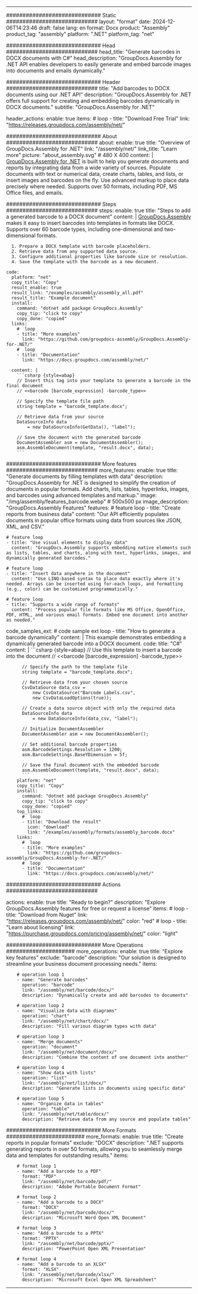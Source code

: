 



---
############################# Static ############################
layout: "format"
date:  2024-12-06T14:23:46
draft: false
lang: en
format: Docx
product: "Assembly"
product_tag: "assembly"
platform: ".NET"
platform_tag: "net"

############################# Head ############################
head_title: "Generate barcodes in DOCX documents with C#"
head_description: "GroupDocs.Assembly for .NET API enables developers to easily generate and embed barcode images into documents and emails dynamically."

############################# Header ############################
title: "Add barcodes to DOCX documents using our .NET API" 
description: "GroupDocs.Assembly for .NET offers full support for creating and embedding barcodes dynamically in DOCX documents."
subtitle: "GroupDocs.Assembly for .NET" 

header_actions:
  enable: true
  items:
    #  loop
    - title: "Download Free Trial"
      link: "https://releases.groupdocs.com/assembly/net/"
      
############################# About ############################
about:
    enable: true
    title: "Overview of GroupDocs.Assembly for .NET"
    link: "/assembly/net/"
    link_title: "Learn more"
    picture: "about_assembly.svg" # 480 X 400
    content: |
       [GroupDocs.Assembly for .NET](/assembly/net/) is built to help you generate documents and reports by integrating data from a wide variety of sources. Populate documents with text or numerical data, create charts, tables, and lists, or insert images and barcodes on the fly. Use advanced markup to place data precisely where needed. Supports over 50 formats, including PDF, MS Office files, and emails.

############################# Steps ############################
steps:
    enable: true
    title: "Steps to add a generated barcode to a DOCX document"
    content: |
      [GroupDocs.Assembly](/assembly/net/) makes it easy to insert barcodes into templates in formats like DOCX. Supports over 60 barcode types, including one-dimensional and two-dimensional formats.
      
      1. Prepare a DOCX template with barcode placeholders.
      2. Retrieve data from any supported data source.
      3. Configure additional properties like barcode size or resolution.
      4. Save the template with the barcode as a new document.
   
    code:
      platform: "net"
      copy_title: "Copy"
      result_enable: true
      result_link: "/examples/assembly/assembly_all.pdf"
      result_title: "Example document"
      install:
        command: "dotnet add package GroupDocs.Assembly"
        copy_tip: "click to copy"
        copy_done: "copied"
      links:
        #  loop
        - title: "More examples"
          link: "https://github.com/groupdocs-assembly/GroupDocs.Assembly-for-.NET/"
        #  loop
        - title: "Documentation"
          link: "https://docs.groupdocs.com/assembly/net/"
          
      content: |
        ```csharp {style=abap}
        // Insert this tag into your template to generate a barcode in the final document
        // <<barcode [barcode_expression] -barcode_type>>

        // Specify the template file path
        string template = "barcode_template.docx";

        // Retrieve data from your source
        DataSourceInfo data 
            = new DataSourceInfo(GetData(), "label");

        // Save the document with the generated barcode
        DocumentAssembler asm = new DocumentAssembler();
        asm.AssembleDocument(template, "result.docx", data);
        ```            

############################# More features ############################
more_features:
  enable: true
  title: "Generate documents by filling templates with data"
  description: "GroupDocs.Assembly for .NET is designed to simplify the creation of documents in popular formats. Add charts, lists, tables, hyperlinks, images, and barcodes using advanced templates and markup."
  image: "/img/assembly/features_barcode.webp" # 500x500 px
  image_description: "GroupDocs.Assembly Features"
  features:
    # feature loop
    - title: "Create reports from business data"
      content: "Our API efficiently populates documents in popular office formats using data from sources like JSON, XML, and CSV."

    # feature loop
    - title: "Use visual elements to display data"
      content: "GroupDocs.Assembly supports embedding native elements such as lists, tables, and charts, along with text, hyperlinks, images, and dynamically generated barcodes."

    # feature loop
    - title: "Insert data anywhere in the document"
      content: "Use LINQ-based syntax to place data exactly where it's needed. Arrays can be inserted using for-each loops, and formatting (e.g., color) can be customized programmatically."

    # feature loop
    - title: "Supports a wide range of formats"
      content: "Process popular file formats like MS Office, OpenOffice, PDF, HTML, and various email formats. Embed one document into another as needed."
      
  code_samples_ext:
    # code sample ext loop
    - title: "How to generate a barcode dynamically"
      content: |
        This example demonstrates embedding a dynamically generated barcode into a DOCX document.
      code:
        title: "C#"
        content: |
          ```csharp {style=abap}
          // Use this template to insert a barcode into the document
          // <<barcode [barcode_expression] -barcode_type>>

          // Specify the path to the template file
          string template = "barcode_template.docx";

          // Retrieve data from your chosen source
          CsvDataSource data_csv =
              new CsvDataSource("Barcode Labels.csv", 
              new CsvDataLoadOptions(true));

          // Create a data source object with only the required data
          DataSourceInfo data 
              = new DataSourceInfo(data_csv, "label");

          // Initialize DocumentAssembler
          DocumentAssembler asm = new DocumentAssembler();

          // Set additional barcode properties
          asm.BarcodeSettings.Resolution = 1200;
          asm.BarcodeSettings.BaseYDimension = 5f;

          // Save the final document with the embedded barcode
          asm.AssembleDocument(template, "result.docx", data);
          ```
        platform: "net"
        copy_title: "Copy"
        install:
          command: "dotnet add package GroupDocs.Assembly"
          copy_tip: "click to copy"
          copy_done: "copied"
        top_links:
          #  loop
          - title: "Download the result"
            icon: "download"
            link: "/examples/assembly/formats/assembly_barcode.docx"
        links:
          #  loop
          - title: "More examples"
            link: "https://github.com/groupdocs-assembly/GroupDocs.Assembly-for-.NET/"
          #  loop
          - title: "Documentation"
            link: "https://docs.groupdocs.com/assembly/net/"
            

            


############################# Actions ############################

actions:
  enable: true
  title: "Ready to begin?"
  description: "Explore GroupDocs.Assembly features for free or request a license"
  items:
    #  loop
    - title: "Download from Nuget"
      link: "https://releases.groupdocs.com/assembly/net/"
      color: "red"
        #  loop
    - title: "Learn about licensing"
      link: "https://purchase.groupdocs.com/pricing/assembly/net/"
      color: "light"


############################# More Operations #####################
more_operations:
    enable: true
    title: "Explore key features"
    exclude: "barcode"
    description: "Our solution is designed to streamline your business document processing needs."
    items: 
          
        # operation loop 1
        - name: "Generate barcodes"
          operation: "barcode"
          link: "/assembly/net/barcode/docx/"
          description: "Dynamically create and add barcodes to documents"

        # operation loop 2
        - name: "Visualize data with diagrams"
          operation: "chart"
          link: "/assembly/net/chart/docx/"
          description: "Fill various diagram types with data"

        # operation loop 3
        - name: "Merge documents"
          operation: "document"
          link: "/assembly/net/document/docx/"
          description: "Combine the content of one document into another"

        # operation loop 4
        - name: "Show data with lists"
          operation: "list"
          link: "/assembly/net/list/docx/"
          description: "Generate lists in documents using specific data"

        # operation loop 5
        - name: "Organize data in tables"
          operation: "table"
          link: "/assembly/net/table/docx/"
          description: "Retrieve data from any source and populate tables"
         
          
############################# More Formats ########################
more_formats:
    enable: true
    title: "Create reports in popular formats"
    exclude: "DOCX"
    description: ".NET supports generating reports in over 50 formats, allowing you to seamlessly merge data and templates for outstanding results."
    items: 
          
        # format loop 1
        - name: "Add a barcode to a PDF"
          format: "PDF"
          link: "/assembly/net/barcode/pdf/"
          description: "Adobe Portable Document Format"
          
        # format loop 2
        - name: "Add a barcode to a DOCX"
          format: "DOCX"
          link: "/assembly/net/barcode/docx/"
          description: "Microsoft Word Open XML Document"
          
        # format loop 3
        - name: "Add a barcode to a PPTX"
          format: "PPTX"
          link: "/assembly/net/barcode/pptx/"
          description: "PowerPoint Open XML Presentation"
          
        # format loop 4
        - name: "Add a barcode to an XLSX"
          format: "XLSX"
          link: "/assembly/net/barcode/xlsx/"
          description: "Microsoft Excel Open XML Spreadsheet"


          

---